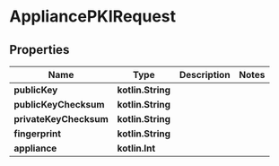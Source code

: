 
# AppliancePKIRequest

## Properties
Name | Type | Description | Notes
------------ | ------------- | ------------- | -------------
**publicKey** | **kotlin.String** |  | 
**publicKeyChecksum** | **kotlin.String** |  | 
**privateKeyChecksum** | **kotlin.String** |  | 
**fingerprint** | **kotlin.String** |  | 
**appliance** | **kotlin.Int** |  | 



